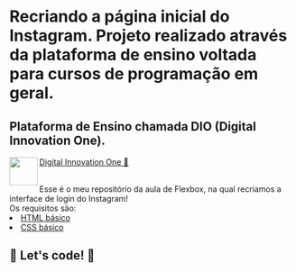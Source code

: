 # Recriando a página inicial do Instagram. Projeto realizado através da plataforma de ensino voltada para cursos de programação em geral.
## Plataforma de Ensino chamada DIO (Digital Innovation One).<br> 
<p><img src="https://github.com/AdennyFernandes/imagens/blob/master/Logo/Logo-Innovation-One-Site.png" width="50" height="50" align="left"> 
<a href="https://digitalinnovation.one/" target="_blank">Digital Innovation One 🚀</a></p><br>
Esse é o meu repositório da aula de Flexbox, na qual recriamos a interface de login do Instagram!<br>
Os requisitos são:<br>
<li><a href="https://www.w3schools.com/html/" rel="nofollow">HTML básico</a></li>
<li><a href="https://developer.mozilla.org/pt-BR/docs/Web/CSS" rel="nofollow">CSS básico</a></li>

## 🚀 Let's code! 🚀

